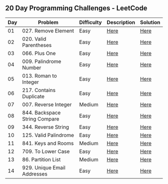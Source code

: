 ## 20 Day Programming Challenges - LeetCode



| Day | Problem                       | Difficulty | Description                                                                              | Solution                                                                                                               |
|-----|-------------------------------|------------|------------------------------------------------------------------------------------------|------------------------------------------------------------------------------------------------------------------------|
| 01  | 027. Remove Element           | Easy       | [Here](https://github.com/CleuJunior/100-Days-LeetCode/tree/main/RemoveElement)          | [Here](https://github.com/CleuJunior/100-Days-LeetCode/blob/main/RemoveElement/src/main/java/RemoveElements.java)      |
| 02  | 020. Valid Parentheses        | Easy       | [Here](https://github.com/CleuJunior/100-Days-LeetCode/tree/main/ValidParentheses)       | [Here](https://github.com/CleuJunior/100-Days-LeetCode/blob/main/ValidParentheses/src/main/java/ValidParentheses.java) |
| 03  | 066. Plus One                 | Easy       | [Here](https://github.com/CleuJunior/100-Days-LeetCode/tree/main/PlusOne)                | [Here](https://github.com/CleuJunior/100-Days-LeetCode/blob/main/PlusOne/src/main/java/PlusOne.java)                   |
| 04  | 009. Palindrome Number        | Easy       | [Here](https://github.com/CleuJunior/100-Days-LeetCode/tree/main/PalindromeNumber)       | [Here](https://github.com/CleuJunior/100-Days-LeetCode/blob/main/PalindromeNumber/src/main/Solution.java)              |
| 05  | 013. Roman to Integer         | Easy       | [Here](https://github.com/CleuJunior/100-Days-LeetCode/tree/main/RomantoInteger)         | [Here](https://github.com/CleuJunior/100-Days-LeetCode/blob/main/RomantoInteger/src/main/java/Solution.java)           |
| 06  | 217. Contains Duplicate       | Easy       | [Here](https://github.com/CleuJunior/100-Days-LeetCode/tree/main/ContainsDuplicate)      | [Here](https://github.com/CleuJunior/100-Days-LeetCode/blob/main/ContainsDuplicate/src/main/java/Solution.java)        |
| 07  | 007. Reverse Integer          | Medium     | [Here](https://github.com/CleuJunior/100-Days-LeetCode/tree/main/ReverseInteger)         | [Here](https://github.com/CleuJunior/100-Days-LeetCode/blob/main/ReverseInteger/src/main/java/Solution.java)           |
| 08  | 844. Backspace String Compare | Easy       | [Here](https://github.com/CleuJunior/100-Days-LeetCode/tree/main/BackspaceStringCompare) | [Here](https://github.com/CleuJunior/100-Days-LeetCode/blob/main/BackspaceStringCompare/src/main/java/Solution.java)   |
| 09  | 344. Reverse String           | Easy       | [Here](https://github.com/CleuJunior/100-Days-LeetCode/tree/main/ReverseString)          | [Here](https://github.com/CleuJunior/100-Days-LeetCode/blob/main/ReverseString/src/main/java/Solution.java)            |
| 10  | 125. Valid Palindrome         | Easy       | [Here](https://github.com/CleuJunior/100-Days-LeetCode/tree/main/ValidPalindrome)        | [Here](https://github.com/CleuJunior/100-Days-LeetCode/blob/main/ValidPalindrome/src/main/Solution.java)               |
| 11  | 841. Keys and Rooms           | Medium     | [Here](https://github.com/CleuJunior/100-Days-LeetCode/tree/main/KeysAndRooms)           | [Here](https://github.com/CleuJunior/100-Days-LeetCode/blob/main/KeysAndRooms/src/main/java/Solution.java)             |
| 12  | 709. To Lower Case            | Easy       | [Here](https://github.com/CleuJunior/20-Days-LeetCode/tree/main/ToLowerCase)             | [Here](https://github.com/CleuJunior/20-Days-LeetCode/blob/main/ToLowerCase/src/main/java/Solution.java)               |
| 13  | 86. Partition List            | Medium     | [Here](https://github.com/CleuJunior/20-Days-LeetCode/tree/main/PartitionList)           | [Here](https://github.com/CleuJunior/20-Days-LeetCode/blob/main/PartitionList/src/main/java/Solution.java)             |
| 14  | 929. Unique Email Addresses   | Easy       | [Here](https://github.com/CleuJunior/20-Days-LeetCode/tree/main/PartitionList)           | [Here](https://github.com/CleuJunior/20-Days-LeetCode/blob/main/PartitionList/src/main/java/Solution.java)             |

